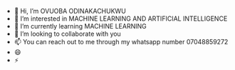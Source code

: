 - 👋 Hi, I’m OVUOBA ODINAKACHUKWU
- 👀 I’m interested in MACHINE LEARNING AND ARTIFICIAL INTELLIGENCE
- 🌱 I’m currently learning MACHINE LEARNING
- 💞️ I’m looking to collaborate with you
- 📫 You can reach out to me through my whatsapp number 07048859272
- 😄 
- ⚡ 

<!---
PSolomon124/PSolomon124 is a ✨ special ✨ repository because its `README.md` (this file) appears on your GitHub profile.
You can click the Preview link to take a look at your changes.
--->
